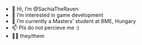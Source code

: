 - 👋 Hi, I’m @SachiaTheRaven
- 👀 I’m interested in game development
- 🌱 I’m currently a Masters' student at BME, Hungary
- 📫 Pls do not percieve me :)
- 🏳️‍⚧️ they/them

<!---
SachiaTheRaven/SachiaTheRaven is a ✨ special ✨ repository because its `README.md` (this file) appears on your GitHub profile.
You can click the Preview link to take a look at your changes.
--->
